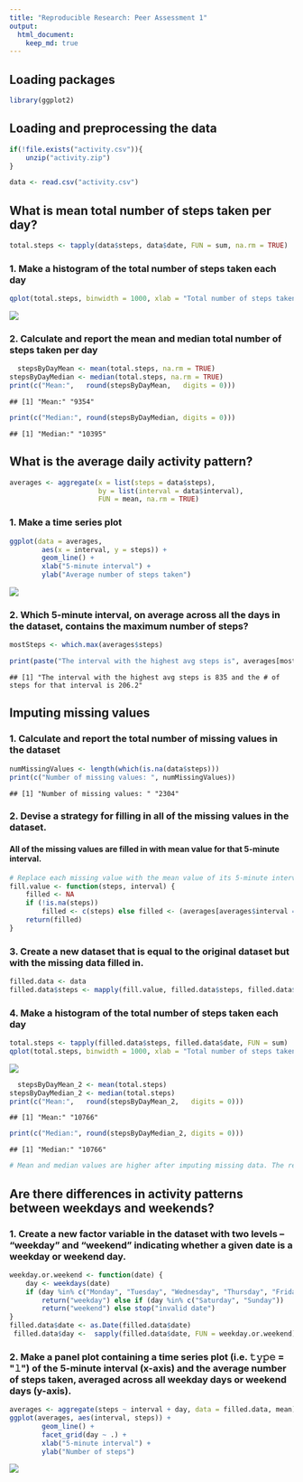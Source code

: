 ```yaml
---
title: "Reproducible Research: Peer Assessment 1"
output: 
  html_document:
    keep_md: true
---
```


## Loading packages

```r
library(ggplot2)
```

## Loading and preprocessing the data

```r
if(!file.exists("activity.csv")){
    unzip("activity.zip")
}

data <- read.csv("activity.csv")
```

## What is mean total number of steps taken per day?

```r
total.steps <- tapply(data$steps, data$date, FUN = sum, na.rm = TRUE)
```

### 1. Make a histogram of the total number of steps taken each day

```r
qplot(total.steps, binwidth = 1000, xlab = "Total number of steps taken each day")
```

![](PA1_template_files/figure-html/unnamed-chunk-4-1.png)<!-- -->

### 2. Calculate and report the mean and median total number of steps taken per day

```r
  stepsByDayMean <- mean(total.steps, na.rm = TRUE)
stepsByDayMedian <- median(total.steps, na.rm = TRUE)
print(c("Mean:",   round(stepsByDayMean,   digits = 0))) 
```

```
## [1] "Mean:" "9354"
```

```r
print(c("Median:", round(stepsByDayMedian, digits = 0))) 
```

```
## [1] "Median:" "10395"
```

## What is the average daily activity pattern?

```r
averages <- aggregate(x = list(steps = data$steps), 
                      by = list(interval = data$interval), 
                      FUN = mean, na.rm = TRUE)
```

### 1. Make a time series plot

```r
ggplot(data = averages, 
        aes(x = interval, y = steps)) +
        geom_line() +
        xlab("5-minute interval") +
        ylab("Average number of steps taken") 
```

![](PA1_template_files/figure-html/unnamed-chunk-7-1.png)<!-- -->

### 2. Which 5-minute interval, on average across all the days in the dataset, contains the maximum number of steps?

```r
mostSteps <- which.max(averages$steps)

print(paste("The interval with the highest avg steps is", averages[mostSteps, ]$interval, "and the # of steps for that interval is", round(averages[mostSteps, ]$steps, digits = 1)))
```

```
## [1] "The interval with the highest avg steps is 835 and the # of steps for that interval is 206.2"
```

## Imputing missing values
### 1. Calculate and report the total number of missing values in the dataset

```r
numMissingValues <- length(which(is.na(data$steps)))
print(c("Number of missing values: ", numMissingValues)) 
```

```
## [1] "Number of missing values: " "2304"
```

### 2. Devise a strategy for filling in all of the missing values in the dataset.
#### All of the missing values are filled in with mean value for that 5-minute interval.

```r
# Replace each missing value with the mean value of its 5-minute interval
fill.value <- function(steps, interval) {
    filled <- NA
    if (!is.na(steps)) 
        filled <- c(steps) else filled <- (averages[averages$interval == interval, "steps"])
    return(filled)
}
```

### 3. Create a new dataset that is equal to the original dataset but with the missing data filled in.

```r
filled.data <- data
filled.data$steps <- mapply(fill.value, filled.data$steps, filled.data$interval)
```

### 4. Make a histogram of the total number of steps taken each day

```r
total.steps <- tapply(filled.data$steps, filled.data$date, FUN = sum)
qplot(total.steps, binwidth = 1000, xlab = "Total number of steps taken each day")
```

![](PA1_template_files/figure-html/unnamed-chunk-12-1.png)<!-- -->

```r
  stepsByDayMean_2 <- mean(total.steps)
stepsByDayMedian_2 <- median(total.steps)
print(c("Mean:",   round(stepsByDayMean_2,   digits = 0))) 
```

```
## [1] "Mean:" "10766"
```

```r
print(c("Median:", round(stepsByDayMedian_2, digits = 0))) 
```

```
## [1] "Median:" "10766"
```

```r
# Mean and median values are higher after imputing missing data. The reason is that in the original data, there are some days with steps values NA for any interval. The total number of steps taken in such days are set to 0s by default. However, after replacing missing steps values with the mean steps of associated interval value, these 0 values are removed from the histogram of total number of steps taken each day.
```

## Are there differences in activity patterns between weekdays and weekends?

### 1. Create a new factor variable in the dataset with two levels – “weekday” and “weekend” indicating whether a given date is a weekday or weekend day.

```r
weekday.or.weekend <- function(date) {
    day <- weekdays(date)
    if (day %in% c("Monday", "Tuesday", "Wednesday", "Thursday", "Friday")) 
        return("weekday") else if (day %in% c("Saturday", "Sunday")) 
        return("weekend") else stop("invalid date")
}
filled.data$date <- as.Date(filled.data$date)
 filled.data$day <-  sapply(filled.data$date, FUN = weekday.or.weekend)
```

### 2. Make a panel plot containing a time series plot (i.e. 𝚝𝚢𝚙𝚎 = "𝚕") of the 5-minute interval (x-axis) and the average number of steps taken, averaged across all weekday days or weekend days (y-axis). 

```r
averages <- aggregate(steps ~ interval + day, data = filled.data, mean)
ggplot(averages, aes(interval, steps)) + 
        geom_line() + 
        facet_grid(day ~ .) + 
        xlab("5-minute interval") + 
        ylab("Number of steps")
```

![](PA1_template_files/figure-html/unnamed-chunk-14-1.png)<!-- -->
